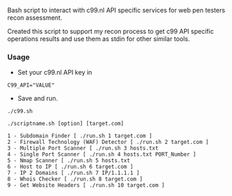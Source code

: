 Bash script to interact with c99.nl API specific services for web pen testers recon assessment.

Created this script to support my recon process to get c99 API specific operations results and use them as stdin for other similar tools. 


### Usage

- Set your c99.nl API key in

```
C99_API="VALUE"
```

- Save and run.

```
./c99.sh 

./scriptname.sh [option] [target.com]

1 - Subdomain Finder [ ./run.sh 1 target.com ] 
2 - Firewall Technology (WAF) Detector [ ./run.sh 2 target.com ]
3 - Multiple Port Scanner [ ./run.sh 3 hosts.txt
4 - Single Port Scanner [ ./run.sh 4 hosts.txt PORT_Number ]
5 - Nmap Scanner [ ./run.sh 5 hosts.txt
6 - Host to IP [ ./run.sh 6 target.com ]
7 - IP 2 Domains [ ./run.sh 7 IP/1.1.1.1 ]
8 - Whois Checker [ ./run.sh 8 target.com ]
9 - Get Website Headers [ ./run.sh 10 target.com ]

```



